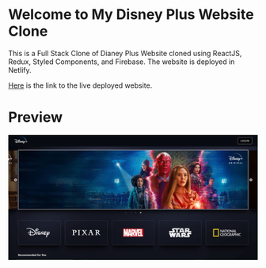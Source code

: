 # Welcome to My Disney Plus Website Clone

This is a Full Stack Clone of Dianey Plus Website cloned using ReactJS, Redux, Styled Components, and Firebase. The website is deployed in Netlify.

[Here]( ArunMurugavel24/Disney_Plus_Clone) is the link to the live deployed website.

# Preview

![Disney Plus Clone](https://github.com/ArunMurugavel24/Disney_Plus_Clone/blob/master/Preview.jpg)
